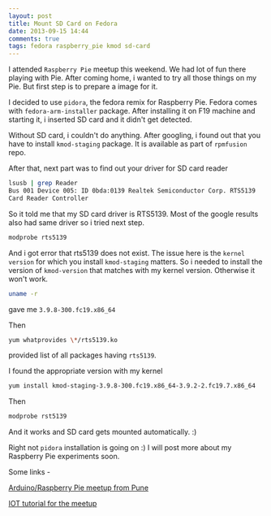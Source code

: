 ```yaml
---
layout: post
title: Mount SD Card on Fedora
date: 2013-09-15 14:44
comments: true
tags: fedora raspberry_pie kmod sd-card
---
```


I attended `Raspberry Pie` meetup this weekend. We had lot of fun
there playing with Pie. After coming home, i wanted to try all those
things on my Pie. But first step is to prepare a image for it.

I decided to use `pidora`, the fedora remix for Raspberry Pie. Fedora
comes with `fedora-arm-installer` package. After installing it on F19
machine and starting it, i inserted SD card and it didn't get
detected.

Without SD card, i couldn't do anything. After googling, i found out
that you have to install `kmod-staging` package. It is available as
part of `rpmfusion` repo.

<!-- more -->

After that, next part was to find out your driver for SD card reader

``` sh
lsusb | grep Reader
Bus 001 Device 005: ID 0bda:0139 Realtek Semiconductor Corp. RTS5139
Card Reader Controller
```

So it told me that my SD card driver is RTS5139.
Most of the google results also had same driver so i tried next step.

``` sh
modprobe rts5139
```

And i got error that rts5139 does not exist. The issue here is the
`kernel version` for which you install `kmod-staging` matters.
So i needed to install the version of `kmod-version` that matches with
my kernel version. Otherwise it won't work.

``` sh
uname -r
```

gave me `3.9.8-300.fc19.x86_64`

Then

``` sh
yum whatprovides \*/rts5139.ko
```

provided list of all packages having `rts5139`.

I found the appropriate version with my kernel

``` sh
yum install kmod-staging-3.9.8-300.fc19.x86_64-3.9.2-2.fc19.7.x86_64
```

Then

``` sh
modprobe rst5139
```
And it works and SD card gets mounted automatically. :)

Right not `pidora` installation is going on :) I will post more about
my Raspberry Pie experiments soon.





Some links -

[Arduino/Raspberry Pie meetup from Pune](http://www.meetup.com/The-Internet-of-Things/)

[IOT tutorial for the meetup](https://github.com/iot-pune/raspberrypi)
